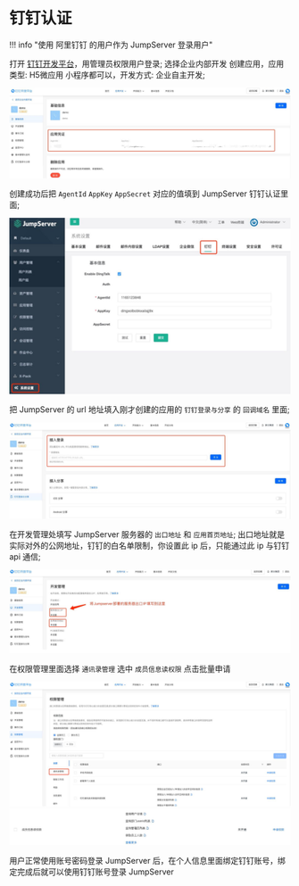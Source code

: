 # 钉钉认证

!!! info "使用 阿里钉钉 的用户作为 JumpServer 登录用户"

打开 [钉钉开发平台](https://developers.dingtalk.com/)，用管理员权限用户登录; 选择企业内部开发 创建应用，应用类型: H5微应用 小程序都可以，开发方式: 企业自主开发;

![钉钉创建应用](../../img/dingtalk_01.jpg)

创建成功后把 `AgentId` `AppKey` `AppSecret` 对应的值填到 JumpServer 钉钉认证里面;

![设置钉钉认证](../../img/dingtalk_02.jpg)

把 JumpServer 的 url 地址填入刚才创建的应用的 `钉钉登录与分享` 的 `回调域名` 里面;

![钉钉应用配置](../../img/dingtalk_03.jpg)

在开发管理处填写 JumpServer 服务器的 `出口地址` 和 `应用首页地址`; 出口地址就是实际对外的公网地址，钉钉的白名单限制，你设置此 ip 后，只能通过此 ip 与钉钉 api 通信;

![钉钉出口配置](../../img/dingtalk_04.jpg)

在权限管理里面选择 `通讯录管理` 选中 `成员信息读权限` 点击批量申请

![钉钉权限配置](../../img/dingtalk_05.jpg)
![钉钉权限配置2](../../img/dingtalk_06.jpg)

用户正常使用账号密码登录 JumpServer 后，在个人信息里面绑定钉钉账号，绑定完成后就可以使用钉钉账号登录 JumpServer
